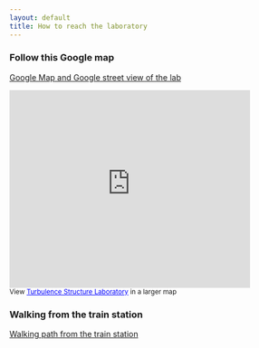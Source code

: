 ```yaml
---
layout: default
title: How to reach the laboratory
---
```


### Follow this Google map 

[Google Map and Google street view of the lab](http://goo.gl/maps/0pxLH)  


<html>
<iframe width="425" height="350" frameborder="0" scrolling="no" marginheight="0" marginwidth="0" src="https://maps.google.com/maps/ms?msa=0&amp;msid=207169972588554588833.0004e8a4641a94b78b300&amp;ie=UTF8&amp;ll=32.110161,34.805692&amp;spn=0,0&amp;t=m&amp;layer=c&amp;cbll=32.109302,34.806552&amp;panoid=4NFsvuAqSR6sGmrOJN0XsQ&amp;cbp=12,275.2,,0,13.64&amp;source=embed&amp;output=svembed"></iframe><br /><small>View <a href="https://maps.google.com/maps/ms?msa=0&amp;msid=207169972588554588833.0004e8a4641a94b78b300&amp;ie=UTF8&amp;ll=32.110161,34.805692&amp;spn=0,0&amp;t=m&amp;layer=c&amp;cbll=32.109302,34.806552&amp;panoid=4NFsvuAqSR6sGmrOJN0XsQ&amp;cbp=12,275.2,,0,13.64&amp;source=embed" style="color:#0000FF;text-align:left">Turbulence Structure Laboratory</a> in a larger map</small>
</html>


### Walking from the train station

[Walking path from the train station](http://goo.gl/maps/lcNq6)

